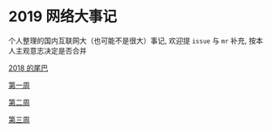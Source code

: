 # 2019 网络大事记 

个人整理的国内互联网大（也可能不是很大）事记, 欢迎提 `issue` 与 `mr` 补充, 按本人主观意志决定是否合并

[2018 的尾巴](00)

[第一周](01)

[第二周](02)

[第三周](03)
